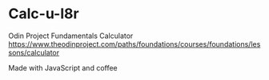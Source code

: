 # Calc-u-l8r
Odin Project Fundamentals Calculator
https://www.theodinproject.com/paths/foundations/courses/foundations/lessons/calculator

Made with JavaScript and coffee